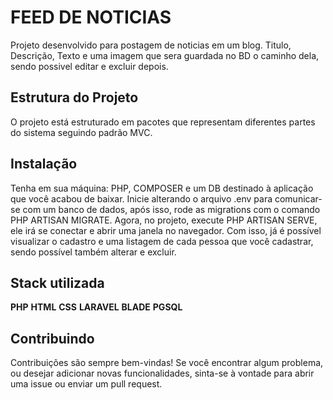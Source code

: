 
# FEED DE NOTICIAS
Projeto desenvolvido para postagem de noticias em um blog.
Titulo, Descrição, Texto e uma imagem que sera guardada no BD o caminho dela, sendo possivel editar e excluir depois.

## Estrutura do Projeto

O projeto está estruturado em pacotes que representam diferentes partes do sistema seguindo padrão MVC.



## Instalação
Tenha em sua máquina: PHP, COMPOSER e um DB destinado à aplicação que você acabou de baixar.
Inicie alterando o arquivo .env para comunicar-se com um banco de dados, após isso, rode as migrations com o comando PHP ARTISAN MIGRATE. Agora, no projeto, execute PHP ARTISAN SERVE, ele irá se conectar e abrir uma janela no navegador. Com isso, já é possível visualizar o cadastro e uma listagem de cada pessoa que você cadastrar, sendo possível também alterar e excluir.
## Stack utilizada

**PHP**
**HTML**
**CSS**
**LARAVEL**
**BLADE**
**PGSQL**


## Contribuindo

Contribuições são sempre bem-vindas! Se você encontrar algum problema, ou desejar adicionar novas funcionalidades, sinta-se à vontade para abrir uma issue ou enviar um pull request.